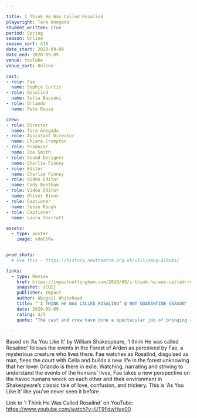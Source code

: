```yaml
---

title: I Think He Was Called Rosalind
playwright: Tara Anegada
student_written: true
period: Spring
season: Online
season_sort: 410
date_start: 2020-09-09
date_end: 2020-09-09
venue: YouTube 
venue_sort: Online 

cast:
- role: Fae
  name: Sophie Curtis
- role: Rosalind
  name: Sofia Bassani
- role: Orlando
  name: Pete Rouse

crew: 
- role: Director
  name: Tara Anegada
- role: Assistant Director 
  name: Chiara Crompton
- role: Producer
  name: Zoe Smith
- role: Sound Designer 
  name: Charlie Finney
- role: Editor 
  name: Charlie Finney
- role: Video Editor
  name: Cody Bentham
- role: Video Editor
  name: Oliver Binns
- role: Captioner 
  name: Jesse Rough
- role: Captioner 
  name: Laura Sherratt

assets:
  - type: poster
    image: vdmC6Rw


prod_shots:
  # Use this - https://history.newtheatre.org.uk/util/smug-albums/

links:
  - type: Review
    href: https://impactnottingham.com/2020/09/i-think-he-was-called-rosalind-nnt-quarantine-season/
    snapshot: zCQIj
    publisher: Impact
    author: Abigail Whitehead
    title: "‘I THINK HE WAS CALLED ROSALIND’ @ NNT QUARANTINE SEASON"
    date: 2020-09-09
    rating: 4/5
    quote: "The cast and crew have done a spectacular job of bringing a new take to ‘As You Like It’. ‘I Think He Was Called Rosalind’ is a truly exciting way to experience Shakespeare in a modern context.  I would urge anyone to head over to the NNT YouTube channel and watch it."

---
```


Based on ‘As You Like It’ by William Shakespeare, ‘I think He was called Rosalind’ follows the events in the Forest of Arden as perceived by Fae, a mysterious creature who lives there. Fae watches as Rosalind, disguised as man, flees the court with Celia and builds a new life in the forest unknowing that her lover Orlando is there in exile. Watching, narrating and striving to understand the events of the humans’ lives, Fae takes a new perspective on the havoc humans wreck on each other and their environment in Shakespeare’s classic tale of love, confusion, and trickery. This is ‘As You Like It’ like you’ve never seen it before. 

Link to 'I Think He Was Called Rosalind' on YouTube: https://www.youtube.com/watch?v=UT9FdwHuy00